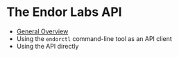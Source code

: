 # The Endor Labs API

- [General Overview](./getting-started.md)
- Using the `endorctl` command-line tool as an API client
- Using the API directly
